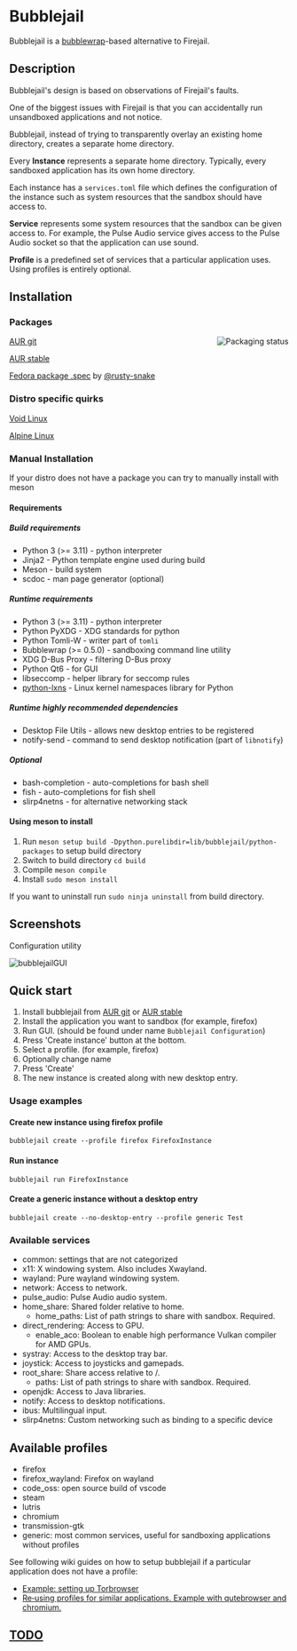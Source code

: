 <!--
SPDX-License-Identifier: GPL-3.0-or-later
SPDX-FileCopyrightText: 2020 igo95862
-->
# Bubblejail

Bubblejail is a [bubblewrap](https://github.com/containers/bubblewrap)-based alternative to Firejail.

## Description

Bubblejail's design is based on observations of Firejail's faults.

One of the biggest issues with Firejail is that you can accidentally run unsandboxed applications and not notice.

Bubblejail, instead of trying to transparently overlay an existing home directory, creates a separate home directory.

Every **Instance** represents a separate home directory. Typically, every sandboxed application has its own home directory.

Each instance has a `services.toml` file which defines the configuration of the instance such as system resources that the sandbox should have access to.

**Service** represents some system resources that the sandbox can be given access to. For example, the Pulse Audio service gives access to the Pulse Audio socket so that the application can use sound.

**Profile** is a predefined set of services that a particular application uses. Using profiles is entirely optional.

## Installation

### Packages

<a href="https://repology.org/project/bubblejail/versions">
    <img src="https://repology.org/badge/vertical-allrepos/bubblejail.svg" alt="Packaging status" align="right">
</a>

[AUR git](https://aur.archlinux.org/packages/bubblejail-git/)

[AUR stable](https://aur.archlinux.org/packages/bubblejail/)

[Fedora package .spec](https://github.com/rusty-snake/fedora-extras/tree/main/bubblejail) by [@rusty-snake](https://github.com/rusty-snake)

### Distro specific quirks

[Void Linux](docs/distro_notes/void.md)

[Alpine Linux](docs/distro_notes/alpine.md)

### Manual Installation

If your distro does not have a package you can try to manually install with meson

#### Requirements

##### Build requirements
* Python 3 (>= 3.11) - python interpreter
* Jinja2 - Python template engine used during build
* Meson - build system
* scdoc - man page generator (optional)

##### Runtime requirements
* Python 3 (>= 3.11) - python interpreter
* Python PyXDG - XDG standards for python
* Python Tomli-W - writer part of `tomli`
* Bubblewrap (>= 0.5.0) - sandboxing command line utility
* XDG D-Bus Proxy - filtering D-Bus proxy
* Python Qt6 - for GUI
* libseccomp - helper library for seccomp rules
* [python-lxns](https://github.com/igo95862/python-lxns) - Linux kernel namespaces library for Python

##### Runtime highly recommended dependencies
* Desktop File Utils - allows new desktop entries to be registered
* notify-send - command to send desktop notification (part of `libnotify`)

##### Optional
* bash-completion - auto-completions for bash shell
* fish - auto-completions for fish shell
* slirp4netns - for alternative networking stack

#### Using meson to install

1. Run `meson setup build -Dpython.purelibdir=lib/bubblejail/python-packages` to setup build directory
1. Switch to build directory `cd build`
1. Compile `meson compile`
1. Install `sudo meson install`

If you want to uninstall run `sudo ninja uninstall` from build directory.

## Screenshots

Configuration utility

![bubblejailGUI](https://user-images.githubusercontent.com/8576552/107064385-58c50780-67d3-11eb-9399-45e3f565acd3.png)

## Quick start

1. Install bubblejail from [AUR git](https://aur.archlinux.org/packages/bubblejail-git/) or [AUR stable](https://aur.archlinux.org/packages/bubblejail/)
1. Install the application you want to sandbox (for example, firefox)
1. Run GUI. (should be found under name `Bubblejail Configuration`)
1. Press 'Create instance' button at the bottom.
1. Select a profile. (for example, firefox)
1. Optionally change name
1. Press 'Create'
1. The new instance is created along with new desktop entry.

### Usage examples

#### Create new instance using firefox profile

`bubblejail create --profile firefox FirefoxInstance`

#### Run instance

`bubblejail run FirefoxInstance`

#### Create a generic instance without a desktop entry

`bubblejail create --no-desktop-entry --profile generic Test`

### Available services

* common: settings that are not categorized
* x11: X windowing system. Also includes Xwayland.
* wayland: Pure wayland windowing system.
* network: Access to network.
* pulse_audio: Pulse Audio audio system.
* home_share: Shared folder relative to home.
    * home_paths: List of path strings to share with sandbox. Required.
* direct_rendering: Access to GPU.
    * enable_aco: Boolean to enable high performance Vulkan compiler for AMD GPUs.
* systray: Access to the desktop tray bar.
* joystick: Access to joysticks and gamepads.
* root_share: Share access relative to /.
    * paths: List of path strings to share with sandbox. Required.
* openjdk: Access to Java libraries.
* notify: Access to desktop notifications.
* ibus: Multilingual input.
* slirp4netns: Custom networking such as binding to a specific device

## Available profiles

* firefox
* firefox_wayland: Firefox on wayland
* code_oss: open source build of vscode
* steam
* lutris
* chromium
* transmission-gtk
* generic: most common services, useful for sandboxing applications without profiles

See following wiki guides on how to setup bubblejail if a particular application
does not have a profile:

* [Example: setting up Torbrowser](../../wiki/Example:-setting-up-Torbrowser)
* [Re‐using profiles for similar applications. Example with qutebrowser and chromium.](../../wiki/Re‐using-profiles-for-similar-applications.-Example-with-qutebrowser-and-chromium.)

## [TODO](https://github.com/igo95862/bubblejail/blob/master/docs/TODO.md)
